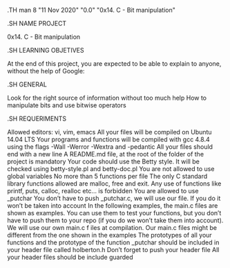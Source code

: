 .TH man 8 "11 Nov 2020" "0.0" "0x14. C - Bit manipulation"

.SH NAME PROJECT

0x14. C - Bit manipulation

.SH LEARNING OBJETIVES

At the end of this project, you are expected to be able to explain to anyone, without the help of Google:

.SH GENERAL

Look for the right source of information without too much help
How to manipulate bits and use bitwise operators


.SH REQUERIMENTS

Allowed editors: vi, vim, emacs
All your files will be compiled on Ubuntu 14.04 LTS
Your programs and functions will be compiled with gcc 4.8.4 using the flags -Wall -Werror -Wextra and -pedantic
All your files should end with a new line
A README.md file, at the root of the folder of the project is mandatory
Your code should use the Betty style. It will be checked using betty-style.pl and betty-doc.pl
You are not allowed to use global variables
No more than 5 functions per file
The only C standard library functions allowed are malloc, free and exit. Any use of functions like printf, 
puts, calloc, realloc etc… is forbidden
You are allowed to use _putchar
You don’t have to push _putchar.c, we will use our file. If you do it won’t be taken into account
In the following examples, the main.c files are shown as examples. You can use them to test your functions, 
but you don’t have to push them to your repo (if you do we won’t take them into account). We will use our own main.c f
iles at compilation. Our main.c files might be different from the one shown in the examples
The prototypes of all your functions and the prototype of the function _putchar should be included in your header file 
called holberton.h
Don’t forget to push your header file
All your header files should be include guarded
